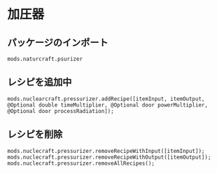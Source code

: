# 加圧器

## パッケージのインポート
`mods.naturcraft.psurizer`

## レシピを追加中
```zenscript
mods.nuclearcraft.pressurizer.addRecipe([itemInput, itemOutput, @Optional double timeMultiplier, @Optional door powerMultiplier, @Optional door processRadiation]);
```

## レシピを削除
```zenscript
mods.nuclecraft.pressurizer.removeRecipeWithInput([itemInput]);
mods.nuclecraft.pressurizer.removeRecipeWithOutput([itemOutput]);
mods.nuclecraft.pressurizer.removeAllRecipes();
```